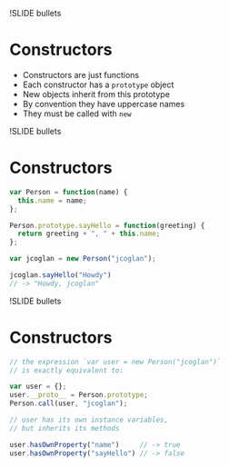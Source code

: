 !SLIDE bullets
# Constructors

* Constructors are just functions
* Each constructor has a `prototype` object
* New objects inherit from this prototype
* By convention they have uppercase names
* They must be called with `new`


!SLIDE bullets
# Constructors

```javascript
var Person = function(name) {
  this.name = name;
};

Person.prototype.sayHello = function(greeting) {
  return greeting + ", " + this.name;
};

var jcoglan = new Person("jcoglan");

jcoglan.sayHello("Howdy")
// -> "Howdy, jcoglan"
```

!SLIDE bullets
# Constructors

```javascript
// the expression `var user = new Person("jcoglan")`
// is exactly equivalent to:

var user = {};
user.__proto__ = Person.prototype;
Person.call(user, "jcoglan");

// user has its own instance variables,
// but inherits its methods

user.hasOwnProperty("name")     // -> true
user.hasOwnProperty("sayHello") // -> false
```
